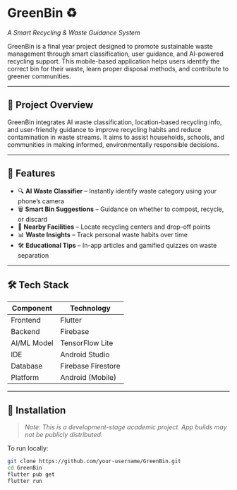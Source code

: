 # GreenBin ♻️
*A Smart Recycling & Waste Guidance System*

GreenBin is a final year project designed to promote sustainable waste management through smart classification, user guidance, and AI-powered recycling support. This mobile-based application helps users identify the correct bin for their waste, learn proper disposal methods, and contribute to greener communities.

---

## 🌱 Project Overview

GreenBin integrates AI waste classification, location-based recycling info, and user-friendly guidance to improve recycling habits and reduce contamination in waste streams. It aims to assist households, schools, and communities in making informed, environmentally responsible decisions.

---

## 🚀 Features

- 🔍 **AI Waste Classifier** – Instantly identify waste category using your phone’s camera
- 🗑️ **Smart Bin Suggestions** – Guidance on whether to compost, recycle, or discard
- 📍 **Nearby Facilities** – Locate recycling centers and drop-off points
- 📊 **Waste Insights** – Track personal waste habits over time
- 🛠️ **Educational Tips** – In-app articles and gamified quizzes on waste separation

---

## 🛠️ Tech Stack

| Component             | Technology        |
|----------------------|-------------------|
| Frontend             | Flutter           |
| Backend              | Firebase          |
| AI/ML Model          | TensorFlow Lite   |
| IDE                  | Android Studio    |
| Database             | Firebase Firestore|
| Platform             | Android (Mobile)  |

---

## 📲 Installation

> *Note: This is a development-stage academic project. App builds may not be publicly distributed.*

To run locally:

```bash
git clone https://github.com/your-username/GreenBin.git
cd GreenBin
flutter pub get
flutter run
